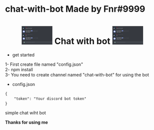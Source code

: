 # chat-with-bot Made by Fnr#9999

<h1 align="center"><img src="./img/chat-with-bot.png" width="100px"> Chat with bot <img src="./img/chat-with-bot.png" width="100px"></h1>

- get started

1- First create file named "config.json"<br>2- npm install<br>3- You need to create channel named "chat-with-bot" for using the bot

- config.json
```
{
    "token": "Your discord bot token"
}
```

simple chat wiht bot

**Thanks for using me**
